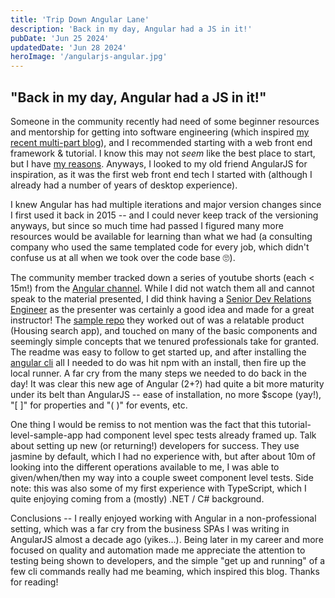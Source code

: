 ```yaml
---
title: 'Trip Down Angular Lane'
description: 'Back in my day, Angular had a JS in it!'
pubDate: 'Jun 25 2024'
updatedDate: 'Jun 28 2024'
heroImage: '/angularjs-angular.jpg'
---
```


## "Back in my day, Angular had a JS in it!"

Someone in the community recently had need of some beginner resources and mentorship for getting into software engineering (which inspired [my recent multi-part blog](/blog/software-engineering-basics)), and I recommended starting with a web front end framework & tutorial. I know this may not _seem_ like the best place to start, but I have [my reasons](/blog/seb-pt4). Anyways, I looked to my old friend AngularJS for inspiration, as it was the first web front end tech I started with (although I already had a number of years of desktop experience). 

I knew Angular has had multiple iterations and major version changes since I first used it back in 2015 -- and I could never keep track of the versioning anyways, but since so much time had passed I figured many more resources would be available for learning than what we had (a consulting company who used the same templated code for every job, which didn't confuse us at all when we took over the code base 🙄).

The community member tracked down a series of youtube shorts (each < 15m!) from the [Angular channel](https://www.youtube.com/playlist?list=PL1w1q3fL4pmj9k1FrJ3Pe91EPub2_h4jF). While I did not watch them all and cannot speak to the material presented, I did think having a [Senior Dev Relations Engineer](https://io.google/2022/speakers/mark-thompson/) as the presenter was certainly a good idea and made for a great instructor! The [sample repo](https://goo.gle/learn-angular-step-1) they worked out of was a relatable product (Housing search app), and touched on many of the basic components and seemingly simple concepts that we tenured professionals take for granted. The readme was easy to follow to get started up, and after installing the [angular cli](https://www.npmjs.com/package/@angular/cli) all I needed to do was hit npm with an install, then fire up the local runner. A far cry from the many steps we needed to do back in the day! It was clear this new age of Angular (2+?) had quite a bit more maturity under its belt than AngularJS -- ease of installation, no more $scope (yay!), "[ ]" for properties and "( )" for events, etc. 

One thing I would be remiss to not mention was the fact that this tutorial-level-sample-app had component level spec tests already framed up. Talk about setting up new (or returning!) developers for success. They use jasmine by default, which I had no experience with, but after about 10m of looking into the different operations available to me, I was able to given/when/then my way into a couple sweet component level tests. Side note: this was also some of my first experience with TypeScript, which I quite enjoying coming from a (mostly) .NET / C# background.

Conclusions -- I really enjoyed working with Angular in a non-professional setting, which was a far cry from the business SPAs I was writing in AngularJS almost a decade ago (yikes...). Being later in my career and more focused on quality and automation made me appreciate the attention to testing being shown to developers, and the simple "get up and running" of a few cli commands really had me beaming, which inspired this blog. Thanks for reading!